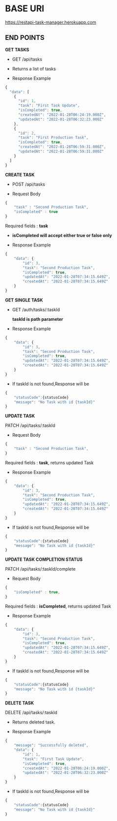 # BASE URl

https://restapi-task-manager.herokuapp.com

## END POINTS

**GET TASKS**

- GET /api/tasks

- Returns a list of tasks

- Response Example

```javascript
{
  "data": [
    {
      "id": 1,
      "task": "First Task Update",
      "isCompleted": true,
      "createdAt": "2022-01-28T06:24:19.000Z",
      "updatedAt": "2022-01-28T06:32:23.000Z"
    },
    {
      "id": 2,
      "task": "First Production Task",
      "isCompleted": true,
      "createdAt": "2022-01-28T06:59:31.000Z",
      "updatedAt": "2022-01-28T06:59:31.000Z"
    }
  ]
}
```

**CREATE TASK**

- POST /api/tasks

- Request Body

```javascript
{
    "task" : "Second Production Task",
    "isCompleted" : true
}
```

Required fields : **task**

- **isCompleted will accept either true or false only**

- Response Example

```javascript
{
    "data": {
        "id": 3,
        "task": "Second Production Task",
        "isCompleted": true,
        "updatedAt": "2022-01-28T07:34:15.649Z",
        "createdAt": "2022-01-28T07:34:15.649Z"
    }
}
```

**GET SINGLE TASK**

- GET /auth/tasks/:taskId

  **taskId is path parameter**

- Response Example

```javascript
{
    "data": {
        "id": 3,
        "task": "Second Production Task",
        "isCompleted": true,
        "updatedAt": "2022-01-28T07:34:15.649Z",
        "createdAt": "2022-01-28T07:34:15.649Z"
    }
}
```

- If taskId is not found,Response will be

```javascript
{
    "statusCode":{statusCode}
    "message": "No Task with id {taskId}"
}
```

**UPDATE TASK**

PATCH /api/tasks/:taskId

- Request Body

```javascript
{
    "task" : "Second Production Task",
}
```

Required fields : **task**, returns updated Task

- Response Example

```javascript
{
    "data": {
        "id": 3,
        "task": "Second Production Task",
        "isCompleted": true,
        "updatedAt": "2022-01-28T07:34:15.649Z",
        "createdAt": "2022-01-28T07:34:15.649Z"
    }
}
```

- If taskId is not found,Response will be

```javascript
{
    "statusCode":{statusCode}
    "message": "No Task with id {taskId}"
}
```

**UPDATE TASK COMPLETION STATUS**

PATCH /api/tasks/:taskId/complete

- Request Body

```javascript
{
    "isCompleted" : true,
}
```

Required fields : **isCompleted**, returns updated Task

- Response Example

```javascript
{
    "data": {
        "id": 3,
        "task": "Second Production Task",
        "isCompleted": true,
        "updatedAt": "2022-01-28T07:34:15.649Z",
        "createdAt": "2022-01-28T07:34:15.649Z"
    }
}
```

- If taskId is not found,Response will be

```javascript
{
    "statusCode":{statusCode}
    "message": "No Task with id {taskId}"
}
```

**DELETE TASK**

DELETE /api/tasks/:taskId

- Returns deleted task.

- Response Example

```javascript
{
    "message": "Successfully deleted",
    "data": {
        "id": 1,
        "task": "First Task Update",
        "isCompleted": true,
        "createdAt": "2022-01-28T06:24:19.000Z",
        "updatedAt": "2022-01-28T06:32:23.000Z"
    }
}
```

- If taskId is not found,Response will be

```javascript
{
    "statusCode":{statusCode}
    "message": "No Task with id {taskId}"
}
```
